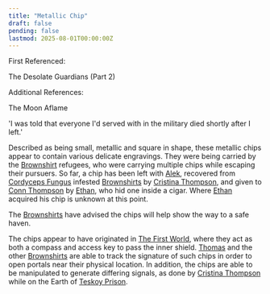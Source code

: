 ```yaml
---
title: "Metallic Chip"
draft: false
pending: false
lastmod: 2025-08-01T00:00:00Z
---
```

First Referenced:

The Desolate Guardians (Part 2)


Additional References:

The Moon Aflame

'I was told that everyone I'd served with in the military died shortly after I left.'

Described as being small, metallic and square in shape, these metallic chips appear to contain various delicate engravings. They were being carried by the [Brownshirt](/races/brownshirt/) refugees, who were carrying multiple chips while escaping their pursuers. So far, a chip has been left with [Alek](/people/alek-staley/), recovered from [Cordyceps Fungus](/entities/cordyceps-fungus/) infested [Brownshirts](/races/brownshirt/) by [Cristina Thompson](/people/cristina-thompson/), and given to [Conn Thompson](/people/conn-thompson/) by [Ethan](/people/ethan/), who hid one inside a cigar. Where [Ethan](/people/ethan/) acquired his chip is unknown at this point.

The [Brownshirts](/races/brownshirt/) have advised the chips will help show the way to a safe haven.

The chips appear to have originated in [The First World](/worlds/the-first-world/), where they act as both a compass and access key to pass the inner shield. [Thomas](/people/thomas/) and the other [Brownshirts](/races/brownshirt/) are able to track the signature of such chips in order to open portals near their physical location. In addition, the chips are able to be manipulated to generate differing signals, as done by [Cristina Thompson](/people/cristina-thompson/) while on the Earth of [Teskoy Prison](/devices/teskoy-prison/).